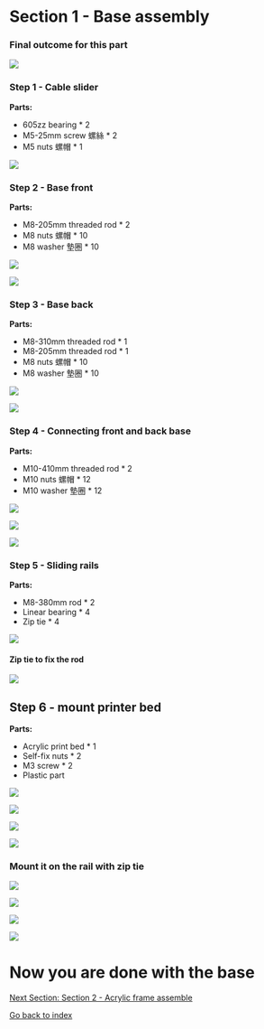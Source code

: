 # Section 1 - Base assembly


### Final outcome for this part

![](https://raw.githubusercontent.com/MincheeLab/MakeYourOwn3DPrinter/master/images/IMG_20141024_191050.jpg)


### Step 1 - Cable slider

**Parts:**
- 605zz bearing * 2
- M5-25mm screw 螺絲 * 2
- M5 nuts 螺帽 * 1

![](https://raw.githubusercontent.com/MincheeLab/MakeYourOwn3DPrinter/master/images/IMG_20141024_183944.jpg)

### Step 2 - Base front

**Parts:**
- M8-205mm threaded rod * 2
- M8 nuts 螺帽 * 10
- M8 washer 墊圈 * 10

![](https://raw.githubusercontent.com/MincheeLab/MakeYourOwn3DPrinter/master/images/IMG_20141024_185152.jpg)

![](https://raw.githubusercontent.com/MincheeLab/MakeYourOwn3DPrinter/master/images/IMG_20141024_185521.jpg)

### Step 3 - Base back

**Parts:**
- M8-310mm threaded rod * 1
- M8-205mm threaded rod * 1
- M8 nuts 螺帽 * 10
- M8 washer 墊圈 * 10

![](https://raw.githubusercontent.com/MincheeLab/MakeYourOwn3DPrinter/master/images/IMG_20141024_185157.jpg)

![](https://raw.githubusercontent.com/MincheeLab/MakeYourOwn3DPrinter/master/images/IMG_20141024_185637.jpg)

### Step 4 - Connecting front and back base

**Parts:**
- M10-410mm threaded rod * 2
- M10 nuts 螺帽 * 12
- M10 washer 墊圈 * 12

![](https://raw.githubusercontent.com/MincheeLab/MakeYourOwn3DPrinter/master/images/IMG_20141024_185911.jpg)

![](https://raw.githubusercontent.com/MincheeLab/MakeYourOwn3DPrinter/master/images/IMG_20141024_190219.jpg)

![](https://raw.githubusercontent.com/MincheeLab/MakeYourOwn3DPrinter/master/images/IMG_20141024_190241.jpg)

### Step 5 - Sliding rails

**Parts:**
- M8-380mm rod * 2
- Linear bearing * 4
- Zip tie * 4

![](https://raw.githubusercontent.com/MincheeLab/MakeYourOwn3DPrinter/master/images/IMG_20141024_190549.jpg)

#### Zip tie to fix the rod 

![](https://raw.githubusercontent.com/MincheeLab/MakeYourOwn3DPrinter/master/images/IMG_20141024_190824.jpg)

## Step 6 - mount printer bed

**Parts:**
- Acrylic print bed * 1
- Self-fix nuts * 2
- M3 screw * 2
- Plastic part

![](https://raw.githubusercontent.com/MincheeLab/MakeYourOwn3DPrinter/master/images/IMG_20141024_191523.jpg)

![](https://raw.githubusercontent.com/MincheeLab/MakeYourOwn3DPrinter/master/images/IMG_20141024_191530.jpg)

![](https://raw.githubusercontent.com/MincheeLab/MakeYourOwn3DPrinter/master/images/IMG_20141024_191614.jpg)

![](https://raw.githubusercontent.com/MincheeLab/MakeYourOwn3DPrinter/master/images/IMG_20141027_160242.jpg)

### Mount it on the rail with zip tie

![](https://raw.githubusercontent.com/MincheeLab/MakeYourOwn3DPrinter/master/images/IMG_20141027_161548.jpg)

![](https://raw.githubusercontent.com/MincheeLab/MakeYourOwn3DPrinter/master/images/IMG_20141027_161548.jpg)

![](https://raw.githubusercontent.com/MincheeLab/MakeYourOwn3DPrinter/master/images/IMG_20141027_161558.jpg)

![](https://raw.githubusercontent.com/MincheeLab/MakeYourOwn3DPrinter/master/images/IMG_20141027_161653.jpg)


# Now you are done with the base

[Next Section: Section 2 - Acrylic frame assemble](s2-assemble-frame.md)

[Go back to index](index.md)